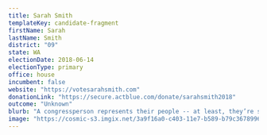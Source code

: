 ```yaml
---
title: Sarah Smith
templateKey: candidate-fragment
firstName: Sarah
lastName: Smith
district: "09"
state: WA
electionDate: 2018-06-14
electionType: primary
office: house
incumbent: false
website: "https://votesarahsmith.com"
donationLink: "https://secure.actblue.com/donate/sarahsmith2018"
outcome: "Unknown"
blurb: "A congressperson represents their people -- at least, they’re supposed to. Congress today works to protect the bottom line of powerful multinational corporations, not people like us..."
image: "https://cosmic-s3.imgix.net/3a9f16a0-c403-11e7-b589-b79c36789960-JD_Site_SarahSmith_1000x600_102717.jpg"
---
```

